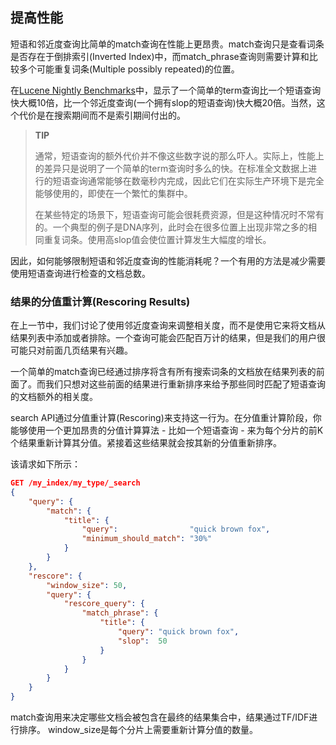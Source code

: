 ## 提高性能 ##

短语和邻近度查询比简单的match查询在性能上更昂贵。match查询只是查看词条是否存在于倒排索引(Inverted Index)中，而match_phrase查询则需要计算和比较多个可能重复词条(Multiple possibly repeated)的位置。

在[Lucene Nightly Benchmarks](http://people.apache.org/~mikemccand/lucenebench/)中，显示了一个简单的term查询比一个短语查询快大概10倍，比一个邻近度查询(一个拥有slop的短语查询)快大概20倍。当然，这个代价是在搜索期间而不是索引期间付出的。

> **TIP**
> 
> 通常，短语查询的额外代价并不像这些数字说的那么吓人。实际上，性能上的差异只是说明了一个简单的term查询时多么的快。在标准全文数据上进行的短语查询通常能够在数毫秒内完成，因此它们在实际生产环境下是完全能够使用的，即使在一个繁忙的集群中。
> 
> 在某些特定的场景下，短语查询可能会很耗费资源，但是这种情况时不常有的。一个典型的例子是DNA序列，此时会在很多位置上出现非常之多的相同重复词条。使用高slop值会使位置计算发生大幅度的增长。

因此，如何能够限制短语和邻近度查询的性能消耗呢？一个有用的方法是减少需要使用短语查询进行检查的文档总数。

### 结果的分值重计算(Rescoring Results) ###

在上一节中，我们讨论了使用邻近度查询来调整相关度，而不是使用它来将文档从结果列表中添加或者排除。一个查询可能会匹配百万计的结果，但是我们的用户很可能只对前面几页结果有兴趣。

一个简单的match查询已经通过排序将含有所有搜索词条的文档放在结果列表的前面了。而我们只想对这些前面的结果进行重新排序来给予那些同时匹配了短语查询的文档额外的相关度。

search API通过分值重计算(Rescoring)来支持这一行为。在分值重计算阶段，你能够使用一个更加昂贵的分值计算算法 - 比如一个短语查询 - 来为每个分片的前K个结果重新计算其分值。紧接着这些结果就会按其新的分值重新排序。

该请求如下所示：

```json
GET /my_index/my_type/_search
{
    "query": {
        "match": {  
            "title": {
                "query":                "quick brown fox",
                "minimum_should_match": "30%"
            }
        }
    },
    "rescore": {
        "window_size": 50, 
        "query": {         
            "rescore_query": {
                "match_phrase": {
                    "title": {
                        "query": "quick brown fox",
                        "slop":  50
                    }
                }
            }
        }
    }
}
```

match查询用来决定哪些文档会被包含在最终的结果集合中，结果通过TF/IDF进行排序。
window_size是每个分片上需要重新计算分值的数量。



